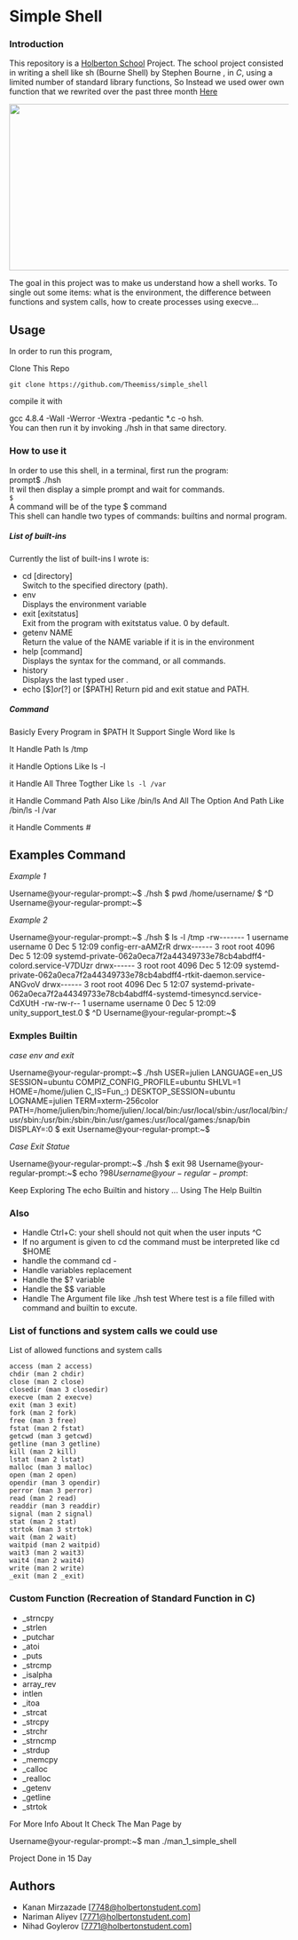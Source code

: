 # Simple Shell

### Introduction
This repository is a [Holberton School](https://www.holbertonschool.com/) Project. The school project consisted in writing a shell like sh (Bourne Shell) by Stephen Bourne  , in *C*, using a limited number of standard library functions, So Instead we used ower own function that we rewrited over the past three month [Here](https://github.com/MrNeonn75/holbertonschool-low_level_programming/)

<p align="center">
<img src="https://apply.holbertonschool.com/holberton-logo.png" width="750" height="300">


The goal in this project was to make us understand how a shell works. To single out some items: what is the environment, the difference between functions and system calls, how to create processes using execve...  

## Usage 
In order to run this program, 

Clone This Repo

`` git clone https://github.com/Theemiss/simple_shell ``

compile it with  

gcc 4.8.4 -Wall -Werror -Wextra -pedantic *.c -o hsh.  
You can then run it by invoking ./hsh in that same directory.  

### How to use it
In order to use this shell, in a terminal, first run the program:    
prompt$ ./hsh  
It wil then display a simple prompt and wait for commands.  
`$ `   
A command will be of the type $ command  
This shell can handle two types of commands: builtins and normal program.
##### List of built-ins
Currently the list of built-ins I wrote is:  
* cd [directory]  
Switch to the specified directory (path).
* env  
Displays the environment variable
* exit [exitstatus]  
Exit from the program with exitstatus value. 0 by default.
* getenv NAME  
Return the value of the NAME variable if it is in the environment
* help [command]  
Displays the syntax for the command, or all commands.  
* history  
Displays the last typed user .
* echo [$$] or [$?] or [$PATH]
Return pid and exit statue and PATH.
##### Command
Basicly Every Program in $PATH
It Support Single Word like ls 

It Handle Path ls /tmp

it Handle Options Like ls -l

it Handle All Three Togther Like `ls -l /var `

it Handle Command Path Also Like /bin/ls And All The Option And Path Like /bin/ls -l /var

it Handle Comments *#* 
## Examples Command
*Example 1*

Username@your-regular-prompt:~$ ./hsh
$ pwd
/home/username/
$ ^D
Username@your-regular-prompt:~$

*Example 2*

Username@your-regular-prompt:~$ ./hsh
$ ls -l /tmp 
-rw------- 1 username username    0 Dec  5 12:09 config-err-aAMZrR
drwx------ 3 root   root   4096 Dec  5 12:09 systemd-private-062a0eca7f2a44349733e78cb4abdff4-colord.service-V7DUzr
drwx------ 3 root   root   4096 Dec  5 12:09 systemd-private-062a0eca7f2a44349733e78cb4abdff4-rtkit-daemon.service-ANGvoV
drwx------ 3 root   root   4096 Dec  5 12:07 systemd-private-062a0eca7f2a44349733e78cb4abdff4-systemd-timesyncd.service-CdXUtH
-rw-rw-r-- 1 username username    0 Dec  5 12:09 unity_support_test.0
$ ^D
Username@your-regular-prompt:~$

### Exmples Builtin

*case env and exit*

Username@your-regular-prompt:~$ ./hsh
USER=julien
LANGUAGE=en_US
SESSION=ubuntu
COMPIZ_CONFIG_PROFILE=ubuntu
SHLVL=1
HOME=/home/julien
C_IS=Fun_:)
DESKTOP_SESSION=ubuntu
LOGNAME=julien
TERM=xterm-256color
PATH=/home/julien/bin:/home/julien/.local/bin:/usr/local/sbin:/usr/local/bin:/usr/sbin:/usr/bin:/sbin:/bin:/usr/games:/usr/local/games:/snap/bin
DISPLAY=:0
$ exit
Username@your-regular-prompt:~$ 


*Case Exit Statue*

Username@your-regular-prompt:~$ ./hsh
$ exit 98
Username@your-regular-prompt:~$ echo $?
98
Username@your-regular-prompt:~$


Keep Exploring The echo Builtin and history ... Using The Help Builtin

### Also
* Handle Ctrl+C: your shell should not quit when the user inputs ^C
* If no argument is given to cd the command must be interpreted like cd $HOME
* handle the command cd -
* Handle variables replacement
* Handle the $? variable
* Handle the $$ variable
* Handle The Argument file like ./hsh test Where test is a file filled with command and builtin to excute.
### List of functions and system calls we could use
List of allowed functions and system calls

    access (man 2 access)
    chdir (man 2 chdir)
    close (man 2 close)
    closedir (man 3 closedir)
    execve (man 2 execve)
    exit (man 3 exit)
    fork (man 2 fork)
    free (man 3 free)
    fstat (man 2 fstat)
    getcwd (man 3 getcwd)
    getline (man 3 getline)
    kill (man 2 kill)
    lstat (man 2 lstat)
    malloc (man 3 malloc)
    open (man 2 open)
    opendir (man 3 opendir)
    perror (man 3 perror)
    read (man 2 read)
    readdir (man 3 readdir)
    signal (man 2 signal)
    stat (man 2 stat)
    strtok (man 3 strtok)
    wait (man 2 wait)
    waitpid (man 2 waitpid)
    wait3 (man 2 wait3)
    wait4 (man 2 wait4)
    write (man 2 write)
    _exit (man 2 _exit)
### Custom Function (Recreation of Standard Function in C)
 * _strncpy
 * _strlen
 * _putchar
 * _atoi
 * _puts
 * _strcmp
 * _isalpha
 * array_rev
 * intlen
 * _itoa
 * _strcat
 * _strcpy
 * _strchr
 * _strncmp
 * _strdup
 * _memcpy
 * _calloc
 * _realloc
 * _getenv
 * _getline
 * _strtok

For More Info About It Check The Man Page by

Username@your-regular-prompt:~$ man ./man_1_simple_shell

Project Done in 15 Day

## Authors
* Kanan Mirzazade [7748@holbertonstudent.com]
* Nariman Aliyev [7771@holbertonstudent.com]
* Nihad Goylerov [7771@holbertonstudent.com]

